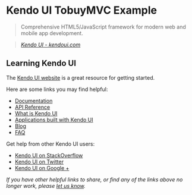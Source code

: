 # Kendo UI TobuyMVC Example

> Comprehensive HTML5/JavaScript framework for modern web and mobile app development.

> _[Kendo UI - kendoui.com](http://kendoui.com)_


## Learning Kendo UI

The [Kendo UI website](http://kendoui.com) is a great resource for getting started.

Here are some links you may find helpful:

* [Documentation](http://docs.kendoui.com)
* [API Reference](http://docs.kendoui.com/api/dataviz/chart)
* [What is Kendo UI](http://docs.kendoui.com/getting-started/introduction)
* [Applications built with Kendo UI](http://demos.kendoui.com)
* [Blog](http://www.kendoui.com/blogs.aspx)
* [FAQ](http://www.kendoui.com/faq/faq.aspx)

Get help from other Kendo UI users:

* [Kendo UI on StackOverflow](http://stackoverflow.com/questions/tagged/kendo-ui)
* [Kendo UI on Twitter](http://twitter.com/kendoui)
* [Kendo UI on Google +](https://plus.google.com/117798269023828336983/posts)

_If you have other helpful links to share, or find any of the links above no longer work, please [let us know](https://github.com/tastejs/tobuymvc/issues)._
